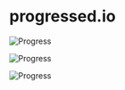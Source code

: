 progressed.io
=============

![Progress](http://progressed.io/bar/29)

![Progress](http://progressed.io/bar/59)

![Progress](http://progressed.io/bar/89)
